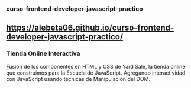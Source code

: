 ### curso-frontend-developer-javascript-practico
## https://alebeta06.github.io/curso-frontend-developer-javascript-practico/

### Tienda Online Interactiva
Fusion de los componentes en HTML y CSS de Yard Sale, la tienda online que construimos para la Escuela de JavaScript. Agregando interactividad con JavaScript usando técnicas de Manipulación del DOM.
